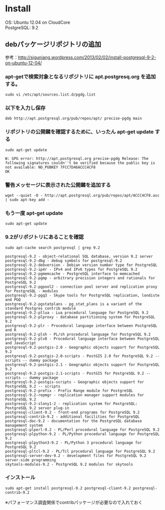 # Install

OS: Ubuntu 12.04 on CloudCore  
PostgreSQL: 9.2  


## debパッケージリポジトリの追加

参考：http://siguniang.wordpress.com/2013/02/02/install-postgresql-9-2-on-ubuntu-12-04/  

### apt-getで検索対象となるリポジトリに apt.postgresq.org を追加する。  

    sudo vi /etc/apt/sources.list.d/pgdg.list

### 以下を入力し保存

    deb http://apt.postgresql.org/pub/repos/apt/ precise-pgdg main

### リポジトリの公開鍵を確認するために、いったん apt-get update する

    sudo apt-get update

    W: GPG error: http://apt.postgresql.org precise-pgdg Release: The following signatures couldn''t be verified because the public key is not available: NO_PUBKEY 7FCC7D46ACCC4CF8
    OK


### 警告メッセージに表示された公開鍵を追加する

    wget --quiet -O - http://apt.postgresql.org/pub/repos/apt/ACCC4CF8.asc | sudo apt-key add -


### もう一度 apt-get update

    sudo apt-get update


### 9.2がリポジトリにあることを確認

    sudo apt-cache search postgresql | grep 9.2

    postgresql-9.2 - object-relational SQL database, version 9.2 server
    postgresql-9.2-dbg - debug symbols for postgresql-9.2
    postgresql-9.2-debversion - Debian version number type for PostgreSQL
    postgresql-9.2-ip4r - IPv4 and IPv6 types for PostgreSQL 9.2
    postgresql-9.2-pgmemcache - PostgreSQL interface to memcached
    postgresql-9.2-pgmp - arbitrary precision integers and rationals for PostgreSQL 9.2
    postgresql-9.2-pgpool2 - connection pool server and replication proxy for PostgreSQL - modules
    postgresql-9.2-pgq3 - Skype tools for PostgreSQL replication, londiste and PGQ
    postgresql-9.2-pgstatplans - pg_stat_plans is a variant of the standard Postgres contrib module
    postgresql-9.2-pllua - Lua procedural language for PostgreSQL 9.2
    postgresql-9.2-plproxy - database partitioning system for PostgreSQL 9.2
    postgresql-9.2-plr - Procedural language interface between PostgreSQL and R
    postgresql-9.2-plsh - PL/sh procedural language for PostgreSQL 9.2
    postgresql-9.2-plv8 - Procedural language interface between PostgreSQL and JavaScript
    postgresql-9.2-postgis-2.0 - Geographic objects support for PostgreSQL 9.2
    postgresql-9.2-postgis-2.0-scripts - PostGIS 2.0 for PostgreSQL 9.2 -- scripts -- dummy package
    postgresql-9.2-postgis-2.1 - Geographic objects support for PostgreSQL 9.2
    postgresql-9.2-postgis-2.1-scripts - PostGIS for PostgreSQL 9.2 -- scripts -- dummy package
    postgresql-9.2-postgis-scripts - Geographic objects support for PostgreSQL 9.2 -- scripts
    postgresql-9.2-prefix - Prefix Range module for PostgreSQL
    postgresql-9.2-repmgr - replication manager support modules for PostgreSQL 9.2
    postgresql-9.2-slony1-2 - replication system for PostgreSQL: PostgreSQL 9.2 server plug-in
    postgresql-client-9.2 - front-end programs for PostgreSQL 9.2
    postgresql-contrib-9.2 - additional facilities for PostgreSQL
    postgresql-doc-9.2 - documentation for the PostgreSQL database management system
    postgresql-plperl-9.2 - PL/Perl procedural language for PostgreSQL 9.2
    postgresql-plpython-9.2 - PL/Python procedural language for PostgreSQL 9.2
    postgresql-plpython3-9.2 - PL/Python 3 procedural language for PostgreSQL 9.2
    postgresql-pltcl-9.2 - PL/Tcl procedural language for PostgreSQL 9.2
    postgresql-server-dev-9.2 - development files for PostgreSQL 9.2 server-side programming
    skytools-modules-9.2 - PostgreSQL 9.2 modules for skytools





### インストール

    sudo apt-get install postgresql-9.2 postgresql-client-9.2 postgresql-contrib-9.2

※パフォーマンス調査関係でcontribパッケージが必要なので入れておく



